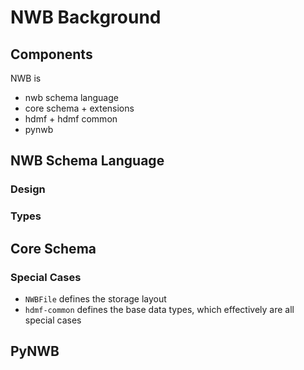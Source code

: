 # NWB Background

## Components

NWB is

- nwb schema language
- core schema + extensions 
- hdmf + hdmf common
- pynwb

## NWB Schema Language

### Design

### Types

## Core Schema

### Special Cases

- `NWBFile` defines the storage layout
- `hdmf-common` defines the base data types, which effectively are all special cases

## PyNWB